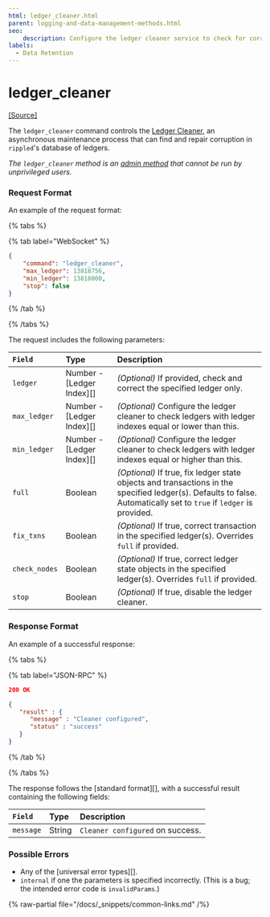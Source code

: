 ```yaml
---
html: ledger_cleaner.html
parent: logging-and-data-management-methods.html
seo:
    description: Configure the ledger cleaner service to check for corrupted data.
labels:
  - Data Retention
---
```

# ledger_cleaner
[[Source]](https://github.com/XRPLF/rippled/blob/df54b47cd0957a31837493cd69e4d9aade0b5055/src/ripple/rpc/handlers/LedgerCleaner.cpp "Source")

The `ledger_cleaner` command controls the [Ledger Cleaner](https://github.com/XRPLF/rippled/blob/f313caaa73b0ac89e793195dcc2a5001786f916f/src/ripple/app/ledger/README.md#the-ledger-cleaner), an asynchronous maintenance process that can find and repair corruption in `rippled`'s database of ledgers.

_The `ledger_cleaner` method is an [admin method](../index.md) that cannot be run by unprivileged users._

### Request Format
An example of the request format:

{% tabs %}

{% tab label="WebSocket" %}
```json
{
    "command": "ledger_cleaner",
    "max_ledger": 13818756,
    "min_ledger": 13818000,
    "stop": false
}
```
{% /tab %}

{% /tabs %}

The request includes the following parameters:

| `Field`       | Type                      | Description                      |
|:--------------|:--------------------------|:---------------------------------|
| `ledger`      | Number - [Ledger Index][] | _(Optional)_ If provided, check and correct the specified ledger only. |
| `max_ledger`  | Number - [Ledger Index][] | _(Optional)_ Configure the ledger cleaner to check ledgers with ledger indexes equal or lower than this. |
| `min_ledger`  | Number - [Ledger Index][] | _(Optional)_ Configure the ledger cleaner to check ledgers with ledger indexes equal or higher than this. |
| `full`        | Boolean                   | _(Optional)_ If true, fix ledger state objects and transactions in the specified ledger(s). Defaults to false. Automatically set to `true` if `ledger` is provided. |
| `fix_txns`    | Boolean                   | _(Optional)_ If true, correct transaction in the specified ledger(s). Overrides `full` if provided. |
| `check_nodes` | Boolean                   | _(Optional)_ If true, correct ledger state objects in the specified ledger(s). Overrides `full` if provided. |
| `stop`        | Boolean                   | _(Optional)_ If true, disable the ledger cleaner. |

### Response Format

An example of a successful response:

{% tabs %}

{% tab label="JSON-RPC" %}
```json
200 OK

{
   "result" : {
      "message" : "Cleaner configured",
      "status" : "success"
   }
}

```
{% /tab %}

{% /tabs %}

The response follows the [standard format][], with a successful result containing the following fields:

| `Field`   | Type   | Description                      |
|:----------|:-------|:---------------------------------|
| `message` | String | `Cleaner configured` on success. |

### Possible Errors

* Any of the [universal error types][].
* `internal` if one the parameters is specified incorrectly. (This is a bug; the intended error code is `invalidParams`.)

{% raw-partial file="/docs/_snippets/common-links.md" /%}
